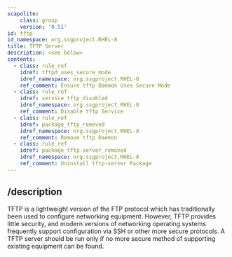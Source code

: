 ```yaml
---
scapolite:
    class: group
    version: '0.51'
id: tftp
id_namespace: org.ssgproject.RHEL-8
title: TFTP Server
description: <see below>
contents:
  - class: rule_ref
    idref: tftpd_uses_secure_mode
    idref_namespace: org.ssgproject.RHEL-8
    ref_comment: Ensure tftp Daemon Uses Secure Mode
  - class: rule_ref
    idref: service_tftp_disabled
    idref_namespace: org.ssgproject.RHEL-8
    ref_comment: Disable tftp Service
  - class: rule_ref
    idref: package_tftp_removed
    idref_namespace: org.ssgproject.RHEL-8
    ref_comment: Remove tftp Daemon
  - class: rule_ref
    idref: package_tftp-server_removed
    idref_namespace: org.ssgproject.RHEL-8
    ref_comment: Uninstall tftp-server Package
---
```



## /description

TFTP
is a lightweight version of the FTP protocol which has traditionally
been used to configure networking equipment. However, TFTP provides
little security, and modern versions of networking operating systems
frequently support configuration via SSH or other more secure protocols.
A TFTP server should be run only if no more secure method of supporting
existing equipment can be found.
